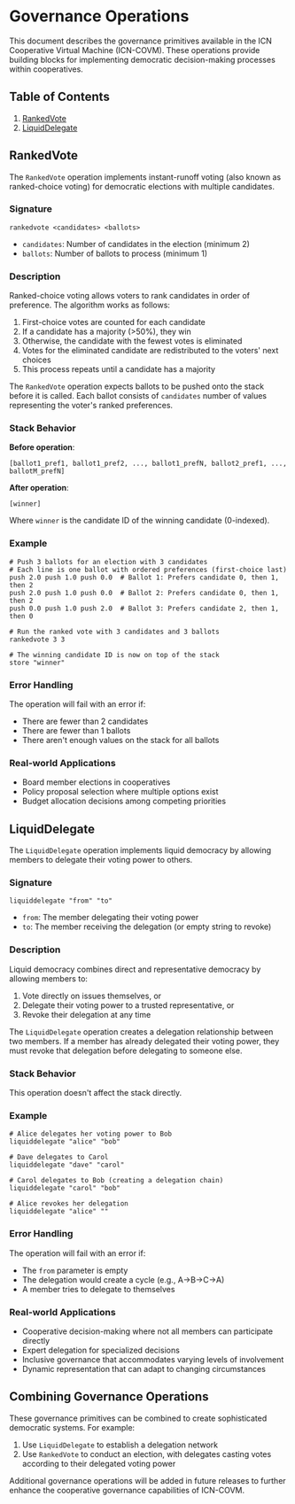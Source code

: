 # Governance Operations

This document describes the governance primitives available in the ICN Cooperative Virtual Machine (ICN-COVM). These operations provide building blocks for implementing democratic decision-making processes within cooperatives.

## Table of Contents

1. [RankedVote](#rankedvote)
2. [LiquidDelegate](#liquiddelegate)

## RankedVote

The `RankedVote` operation implements instant-runoff voting (also known as ranked-choice voting) for democratic elections with multiple candidates.

### Signature

```
rankedvote <candidates> <ballots>
```

- `candidates`: Number of candidates in the election (minimum 2)
- `ballots`: Number of ballots to process (minimum 1)

### Description

Ranked-choice voting allows voters to rank candidates in order of preference. The algorithm works as follows:

1. First-choice votes are counted for each candidate
2. If a candidate has a majority (>50%), they win
3. Otherwise, the candidate with the fewest votes is eliminated
4. Votes for the eliminated candidate are redistributed to the voters' next choices
5. This process repeats until a candidate has a majority

The `RankedVote` operation expects ballots to be pushed onto the stack before it is called. Each ballot consists of `candidates` number of values representing the voter's ranked preferences.

### Stack Behavior

**Before operation**:
```
[ballot1_pref1, ballot1_pref2, ..., ballot1_prefN, ballot2_pref1, ..., ballotM_prefN]
```

**After operation**:
```
[winner]
```

Where `winner` is the candidate ID of the winning candidate (0-indexed).

### Example

```
# Push 3 ballots for an election with 3 candidates
# Each line is one ballot with ordered preferences (first-choice last)
push 2.0 push 1.0 push 0.0  # Ballot 1: Prefers candidate 0, then 1, then 2
push 2.0 push 1.0 push 0.0  # Ballot 2: Prefers candidate 0, then 1, then 2
push 0.0 push 1.0 push 2.0  # Ballot 3: Prefers candidate 2, then 1, then 0

# Run the ranked vote with 3 candidates and 3 ballots
rankedvote 3 3

# The winning candidate ID is now on top of the stack
store "winner"
```

### Error Handling

The operation will fail with an error if:
- There are fewer than 2 candidates
- There are fewer than 1 ballots
- There aren't enough values on the stack for all ballots

### Real-world Applications

- Board member elections in cooperatives
- Policy proposal selection where multiple options exist
- Budget allocation decisions among competing priorities

## LiquidDelegate

The `LiquidDelegate` operation implements liquid democracy by allowing members to delegate their voting power to others.

### Signature

```
liquiddelegate "from" "to"
```

- `from`: The member delegating their voting power
- `to`: The member receiving the delegation (or empty string to revoke)

### Description

Liquid democracy combines direct and representative democracy by allowing members to:
1. Vote directly on issues themselves, or
2. Delegate their voting power to a trusted representative, or
3. Revoke their delegation at any time

The `LiquidDelegate` operation creates a delegation relationship between two members. If a member has already delegated their voting power, they must revoke that delegation before delegating to someone else.

### Stack Behavior

This operation doesn't affect the stack directly.

### Example

```
# Alice delegates her voting power to Bob
liquiddelegate "alice" "bob"

# Dave delegates to Carol
liquiddelegate "dave" "carol"

# Carol delegates to Bob (creating a delegation chain)
liquiddelegate "carol" "bob"

# Alice revokes her delegation
liquiddelegate "alice" ""
```

### Error Handling

The operation will fail with an error if:
- The `from` parameter is empty
- The delegation would create a cycle (e.g., A→B→C→A)
- A member tries to delegate to themselves

### Real-world Applications

- Cooperative decision-making where not all members can participate directly
- Expert delegation for specialized decisions
- Inclusive governance that accommodates varying levels of involvement
- Dynamic representation that can adapt to changing circumstances

## Combining Governance Operations

These governance primitives can be combined to create sophisticated democratic systems. For example:

1. Use `LiquidDelegate` to establish a delegation network
2. Use `RankedVote` to conduct an election, with delegates casting votes according to their delegated voting power

Additional governance operations will be added in future releases to further enhance the cooperative governance capabilities of ICN-COVM. 
